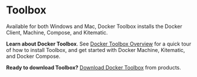 <!--[metadata]>
+++
title = "Docker Toolbox"
description = "Documentation that provides an overview of Docker Toolbox and installation instructions"
keywords = ["docker, documentation, about, technology, docker toolbox, gui"]
[menu.main]
identifier="workw_toolbox"
weight=2
+++
<![end-metadata]-->

# Toolbox
Available for both Windows and Mac, Docker Toolbox installs the Docker Client, Machine, Compose, and Kitematic.

**Learn about Docker Toolbox**. See [Docker Toolbox Overview](overview.md) for a quick tour of how to install Toolbox, and get started with Docker Machine, Kitematic, and Docker Compose.

**Ready to download Toolbox?**  <a href="https://www.docker.com/products/docker-toolbox">Download Docker Toolbox</a> from products.
